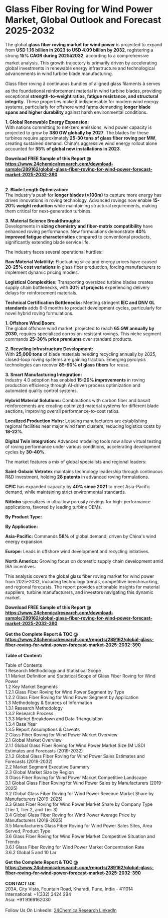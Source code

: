 <h1>Glass Fiber Roving for Wind Power Market, Global Outlook and Forecast 2025-2032</h1><p>The global <strong>glass fiber roving market for wind power</strong> is projected to expand from <strong>USD 1.16 billion in 2023 to USD 4.09 billion by 2032</strong>, registering a strong <strong>15% CAGR during 2025â2032</strong>, according to a comprehensive market analysis. This growth trajectory is primarily driven by accelerating global investments in renewable energy infrastructure and technological advancements in wind turbine blade manufacturing.</p><p>Glass fiber roving â continuous bundles of aligned glass filaments â serves as the foundational reinforcement material in wind turbine blades, providing exceptional <strong>strength-to-weight ratios, fatigue resistance, and structural integrity</strong>. These properties make it indispensable for modern wind energy systems, particularly for offshore wind farms demanding <strong>longer blade spans and higher durability</strong> against harsh environmental conditions.</p><p><strong>1. Global Renewable Energy Expansion:</strong><br>
With nations committing to net-zero emissions, wind power capacity is projected to grow by <strong>380 GW globally by 2027</strong>. The blades for these turbines require approximately <strong>25-30 tons of glass fiber roving per MW</strong>, creating sustained demand. China's aggressive wind energy rollout alone accounted for <strong>55% of global new installations in 2023</strong>.</p><div><b>Download FREE Sample of this Report @ 
            <a href="https://www.24chemicalresearch.com/download-sample/289162/global-glass-fiber-roving-for-wind-power-forecast-market-2025-2032-390">
            https://www.24chemicalresearch.com/download-sample/289162/global-glass-fiber-roving-for-wind-power-forecast-market-2025-2032-390</a></b></div><br><p><strong>2. Blade Length Optimization:</strong><br>
The industry's push for <strong>longer blades (&gt;100m)</strong> to capture more energy has driven innovations in roving technology. Advanced rovings now enable <strong>15-20% weight reduction</strong> while maintaining structural requirements, making them critical for next-generation turbines.</p><p><strong>3. Material Science Breakthroughs:</strong><br>
Developments in <strong>sizing chemistry and fiber-matrix compatibility</strong> have enhanced roving performance. New formulations demonstrate <strong>40% improved fatigue characteristics</strong> compared to conventional products, significantly extending blade service life.</p><p>The industry faces several operational hurdles:</p><p><strong>Raw Material Volatility:</strong> Fluctuating silica and energy prices have caused <strong>20-25% cost variations</strong> in glass fiber production, forcing manufacturers to implement dynamic pricing models.</p><p><strong>Logistical Complexities:</strong> Transporting oversized turbine blades creates supply chain bottlenecks, with <strong>30% of projects</strong> experiencing delivery delays for reinforcement materials.</p><p><strong>Technical Certification Bottlenecks:</strong> Meeting stringent <strong>IEC and DNV GL standards</strong> adds 6-8 months to product development cycles, particularly for novel hybrid roving formulations.</p><p><strong>1. Offshore Wind Boom:</strong><br>
The global offshore wind market, projected to reach <strong>65 GW annually by 2030</strong>, requires specialized corrosion-resistant rovings. This niche segment commands <strong>25-30% price premiums</strong> over standard products.</p><p><strong>2. Recycling Infrastructure Development:</strong><br>
With <strong>25,000 tons</strong> of blade materials needing recycling annually by 2025, closed-loop roving systems are gaining traction. Emerging pyrolysis technologies can recover <strong>85-90% of glass fibers</strong> for reuse.</p><p><strong>3. Smart Manufacturing Integration:</strong><br>
Industry 4.0 adoption has enabled <strong>15-20% improvements</strong> in roving production efficiency through AI-driven process optimization and automated quality control systems.</p><p><strong>Hybrid Material Solutions:</strong> Combinations with carbon fiber and basalt reinforcements are creating optimized material systems for different blade sections, improving overall performance-to-cost ratios.</p><p><strong>Localized Production Hubs:</strong> Leading manufacturers are establishing regional facilities near major wind farm clusters, reducing logistics costs by <strong>18-22%</strong>.</p><p><strong>Digital Twin Integration:</strong> Advanced modeling tools now allow virtual testing of roving performance under various conditions, accelerating development cycles by <strong>30-40%</strong>.</p><p>The market features a mix of global specialists and regional leaders:</p><p><strong>Saint-Gobain Vetrotex</strong> maintains technology leadership through continuous R&amp;D investment, holding <strong>28 patents</strong> in advanced roving formulations.</p><p><strong>CPIC</strong> has expanded capacity by <strong>40% since 2021</strong> to meet Asia-Pacific demand, while maintaining strict environmental standards.</p><p><strong>Nittobo</strong> specializes in ultra-low porosity rovings for high-performance applications, favored by leading turbine OEMs.</p><p><strong>By Product Type:</strong></p><p><strong>By Application:</strong></p><p><strong>Asia-Pacific:</strong> Commands <strong>58%</strong> of global demand, driven by China's wind energy expansion.</p><p><strong>Europe:</strong> Leads in offshore wind development and recycling initiatives.</p><p><strong>North America:</strong> Growing focus on domestic supply chain development amid IRA incentives.</p><p>This analysis covers the global glass fiber roving market for wind power from 2025-2032, including technology trends, competitive benchmarking, and regional forecasts. The report provides actionable insights for material suppliers, turbine manufacturers, and investors navigating this dynamic market.</p><div><b>Download FREE Sample of this Report @ 
            <a href="https://www.24chemicalresearch.com/download-sample/289162/global-glass-fiber-roving-for-wind-power-forecast-market-2025-2032-390">
            https://www.24chemicalresearch.com/download-sample/289162/global-glass-fiber-roving-for-wind-power-forecast-market-2025-2032-390</a></b></div><br><div><b>Get the Complete Report & TOC @ 
            <a href="https://www.24chemicalresearch.com/reports/289162/global-glass-fiber-roving-for-wind-power-forecast-market-2025-2032-390">
            https://www.24chemicalresearch.com/reports/289162/global-glass-fiber-roving-for-wind-power-forecast-market-2025-2032-390</a></b></div><br>
            <b>Table of Content:</b><p>Table of Contents<br />
1 Research Methodology and Statistical Scope<br />
1.1 Market Definition and Statistical Scope of Glass Fiber Roving for Wind Power<br />
1.2 Key Market Segments<br />
1.2.1 Glass Fiber Roving for Wind Power Segment by Type<br />
1.2.2 Glass Fiber Roving for Wind Power Segment by Application<br />
1.3 Methodology & Sources of Information<br />
1.3.1 Research Methodology<br />
1.3.2 Research Process<br />
1.3.3 Market Breakdown and Data Triangulation<br />
1.3.4 Base Year<br />
1.3.5 Report Assumptions & Caveats<br />
2 Glass Fiber Roving for Wind Power Market Overview<br />
2.1 Global Market Overview<br />
2.1.1 Global Glass Fiber Roving for Wind Power Market Size (M USD) Estimates and Forecasts (2019-2032)<br />
2.1.2 Global Glass Fiber Roving for Wind Power Sales Estimates and Forecasts (2019-2032)<br />
2.2 Market Segment Executive Summary<br />
2.3 Global Market Size by Region<br />
3 Glass Fiber Roving for Wind Power Market Competitive Landscape<br />
3.1 Global Glass Fiber Roving for Wind Power Sales by Manufacturers (2019-2025)<br />
3.2 Global Glass Fiber Roving for Wind Power Revenue Market Share by Manufacturers (2019-2025)<br />
3.3 Glass Fiber Roving for Wind Power Market Share by Company Type (Tier 1, Tier 2, and Tier 3)<br />
3.4 Global Glass Fiber Roving for Wind Power Average Price by Manufacturers (2019-2025)<br />
3.5 Manufacturers Glass Fiber Roving for Wind Power Sales Sites, Area Served, Product Type<br />
3.6 Glass Fiber Roving for Wind Power Market Competitive Situation and Trends<br />
3.6.1 Glass Fiber Roving for Wind Power Market Concentration Rate<br />
3.6.2 Global 5 and 10 Lar</p><div><b>Get the Complete Report & TOC @ 
            <a href="https://www.24chemicalresearch.com/reports/289162/global-glass-fiber-roving-for-wind-power-forecast-market-2025-2032-390">
            https://www.24chemicalresearch.com/reports/289162/global-glass-fiber-roving-for-wind-power-forecast-market-2025-2032-390</a></b></div><br><b>CONTACT US:</b><br>
            203A, City Vista, Fountain Road, Kharadi, Pune, India - 411014<br>
            International: +1(332) 2424 294<br>
            Asia: +91 9169162030 <br><br>
            Follow Us On LinkedIn: <a href="https://www.linkedin.com/company/24chemicalresearch/">24ChemicalResearch LinkedIn</a>